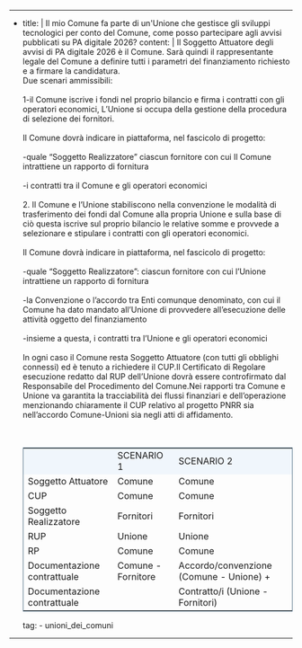 ---
  - title: |
      Il mio Comune fa parte di un'Unione che gestisce gli sviluppi tecnologici per conto del Comune, come posso partecipare agli avvisi pubblicati su PA digitale 2026? 
    content: |
      Il Soggetto Attuatore degli avvisi di PA digitale 2026 è il Comune. Sarà quindi il rappresentante legale del Comune a definire tutti i parametri del finanziamento richiesto e a firmare la candidatura.<br>Due scenari ammissibili:</br> <br>1-il Comune iscrive i fondi nel proprio bilancio e firma i contratti con gli operatori economici, L’Unione si occupa della gestione della procedura di selezione dei fornitori. </br> <br>Il Comune dovrà indicare in piattaforma, nel fascicolo di progetto:</br> <br>-quale “Soggetto Realizzatore” ciascun fornitore con cui Il Comune intrattiene un rapporto di fornitura</br> <br>-i contratti tra il Comune e  gli operatori economici</br> <br>2. Il Comune e l’Unione stabiliscono nella convenzione le modalità di trasferimento dei fondi dal Comune alla propria Unione e sulla base di ciò questa iscrive sul proprio bilancio le relative somme e provvede a selezionare e stipulare i contratti con gli operatori economici. </br> <br>Il Comune dovrà indicare in piattaforma, nel fascicolo di progetto:</br> <br>-quale “Soggetto Realizzatore”: ciascun fornitore con cui l’Unione intrattiene un rapporto di fornitura</br> <br>-la Convenzione o l’accordo tra Enti comunque denominato, con cui il Comune ha dato mandato all’Unione di provvedere all’esecuzione delle attività oggetto del finanziamento</br> <br>-insieme a questa, i contratti tra l’Unione e gli operatori economici</br> <br>In ogni caso il Comune resta Soggetto Attuatore (con tutti gli obblighi connessi) ed è tenuto a richiedere il CUP.Il Certificato di Regolare esecuzione redatto dal RUP dell’Unione dovrà essere controfirmato dal Responsabile del Procedimento del Comune.Nei rapporti tra Comune e Unione va garantita la tracciabilità dei flussi finanziari e dell’operazione  menzionando chiaramente il CUP relativo al progetto PNRR sia nell’accordo Comune-Unioni sia negli atti di affidamento.</br> 
        <br /><br />
      <table class="table table-responsive" style="border: 1px solid #5A768A">
        <thead>
        </thead>
        <tbody>
          <tr style="background-color: #F0F6FC">
            <td></td>
            <td>SCENARIO 1</td>
            <td>SCENARIO 2</td>
          </tr>
          <tr>
            <td>Soggetto Attuatore</td>
            <td>Comune</td>
            <td>Comune</td>
          </tr>
          <tr>
            <td>CUP</td>
            <td>Comune</td>
            <td>Comune</td>
          </tr>
          <tr>
            <td>Soggetto Realizzatore</td>
            <td>Fornitori</td>
            <td>Fornitori</td>
          </tr>
          <tr>
            <td>RUP</td>
            <td>Unione</td>
            <td>Unione</td>
          </tr>
          <tr>
            <td>RP</td>
            <td>Comune</td>
            <td>Comune</td>
          </tr>
          <tr>
            <td>Documentazione contrattuale</td>
            <td>Comune - Fornitore</td>
            <td>Accordo/convenzione (Comune - Unione) +</td>
          </tr>
          <tr>
            <td>Documentazione contrattuale</td>
            <td></td>
            <td>Contratto/i (Unione - Fornitori)</td>
          </tr>
        </tbody>
      </table>
    tag:
      - unioni_dei_comuni
---